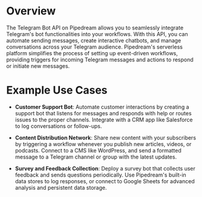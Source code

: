 # Overview

The Telegram Bot API on Pipedream allows you to seamlessly integrate Telegram's bot functionalities into your workflows. With this API, you can automate sending messages, create interactive chatbots, and manage conversations across your Telegram audience. Pipedream's serverless platform simplifies the process of setting up event-driven workflows, providing triggers for incoming Telegram messages and actions to respond or initiate new messages.

# Example Use Cases

- **Customer Support Bot**: Automate customer interactions by creating a support bot that listens for messages and responds with help or routes issues to the proper channels. Integrate with a CRM app like Salesforce to log conversations or follow-ups.

- **Content Distribution Network**: Share new content with your subscribers by triggering a workflow whenever you publish new articles, videos, or podcasts. Connect to a CMS like WordPress, and send a formatted message to a Telegram channel or group with the latest updates.

- **Survey and Feedback Collection**: Deploy a survey bot that collects user feedback and sends questions periodically. Use Pipedream's built-in data stores to log responses, or connect to Google Sheets for advanced analysis and persistent data storage.
